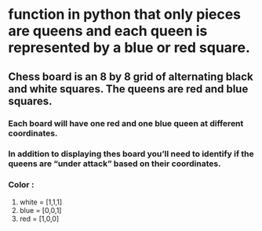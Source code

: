 # function in python that  only pieces are queens and each queen is represented by a blue or red square.

## Chess board is an 8 by 8 grid of alternating black and white squares. The queens are red and blue squares.

### Each board will have one red and one blue queen at different coordinates.

### In addition to displaying thes board you’ll need to identify if the queens are “under attack” based on their coordinates.

### Color :
1. white = [1,1,1]
2. blue = [0,0,1]
3. red = [1,0,0]